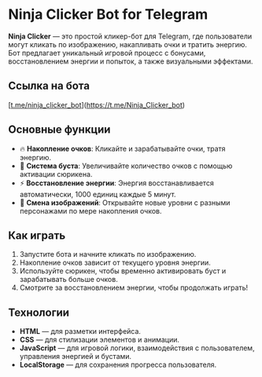 # Ninja Clicker Bot for Telegram

**Ninja Clicker** — это простой кликер-бот для Telegram, где пользователи могут кликать по изображению, накапливать очки и тратить энергию. Бот предлагает уникальный игровой процесс с бонусами, восстановлением энергии и попыток, а также визуальными эффектами.

## Ссылка на бота
[[t.me/ninja_clicker_bot](#)](https://t.me/Ninja_Clicker_bot)

## Основные функции
- 🔥 **Накопление очков**: Кликайте и зарабатывайте очки, тратя энергию.
- 🚀 **Система буста**: Увеличивайте количество очков с помощью активации сюрикена.
- ⚡️ **Восстановление энергии**: Энергия восстанавливается автоматически, 1000 единиц каждые 5 минут.
- 🐸 **Смена изображений**: Открывайте новые уровни с разными персонажами по мере накопления очков.

## Как играть
1. Запустите бота и начните кликать по изображению.
2. Накопление очков зависит от текущего уровня энергии.
3. Используйте сюрикен, чтобы временно активировать буст и зарабатывать больше очков.
4. Смотрите за восстановлением энергии, чтобы продолжать играть!

## Технологии
- **HTML** — для разметки интерфейса.
- **CSS** — для стилизации элементов и анимации.
- **JavaScript** — для игровой логики, взаимодействия с пользователем, управления энергией и бустами.
- **LocalStorage** — для сохранения прогресса пользователя.

